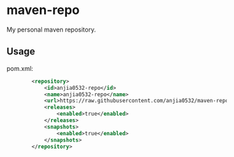 # maven-repo
My personal maven repository.

## Usage
pom.xml:
```xml
        <repository>
            <id>anjia0532-repo</id>
            <name>anjia0532-repo</name>
            <url>https://raw.githubusercontent.com/anjia0532/maven-repo/master/</url>
            <releases>
                <enabled>true</enabled>
            </releases>
            <snapshots>
                <enabled>true</enabled>
            </snapshots>
        </repository>
```
